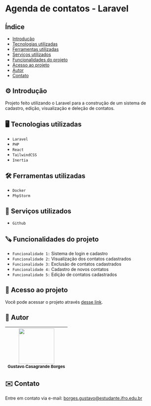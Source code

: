 # Agenda de contatos - Laravel

<!-- <p align="center">
  <img alt="Preview" src="public/preview.png" width="100%">
</p> -->

## Índice
* [Introdução](#%EF%B8%8F-introdução)
* [Tecnologias utilizadas](#%EF%B8%8F-tecnologias-utilizadas)
* [Ferramentas utilizadas](#%EF%B8%8F-ferramentas-utilizadas)
* [Serviços utilizados](#-serviços-utilizados)
* [Funcionalidades do projeto](#-funcionalidades-do-projeto)
* [Acesso ao projeto](#-acesso-ao-projeto)
* [Autor](#-autor)
* [Contato](#%EF%B8%8F-contato)

## ⚙️ Introdução

Projeto feito utilizando o Laravel para a construção de um sistema de cadastro, edição, visualização e deleção de contatos.  

## 🖥️ Tecnologias utilizadas

- ``Laravel``
- ``PHP``
- ``React``
- ``TailwindCSS``
- ``Inertia``

## 🛠️ Ferramentas utilizadas

- ``Docker``
- ``PhpStorm``

## 🧰 Serviços utilizados

- ``Github``

## 🪚 Funcionalidades do projeto

- ``Funcionalidade 1:`` Sistema de login e cadastro
- ``Funcionalidade 2:`` Visualização dos contatos cadastrados
- ``Funcionalidade 3:`` Exclusão de contatos cadastrados
- ``Funcionalidade 4:`` Cadastro de novos contatos
- ``Funcionalidade 5:`` Edição de contatos cadastrados

## 📂 Acesso ao projeto

 Você pode acessar o projeto através [desse link](https://agendacontatos.devborges.tech/).

## 👤 Autor

| [<img src="https://github.com/gustavotht21.png" width=115><br><sub>Gustavo Casagrande Borges</sub>](https://github.com/gustavotht21) |  
| :---: | 

## ✉️ Contato

Entre em contato via e-mail: borges.gustavo@estudante.ifro.edu.br
